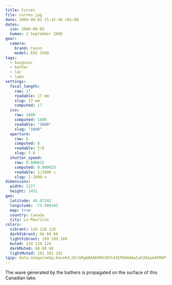 ```yaml
---
title: Curves
file: curves.jpg
date: 2008-09-02 15:42:40 +01:00
dates:
  iso: 2008-09-02
  human: 2 September 2008
gear:
  camera:
    brand: Canon
    model: EOS 350D
tags:
  - baigneur
  - bather
  - lac
  - lake
settings:
  focal_length:
    raw: 17
    readable: 17 mm
    slug: 17-mm
    computed: 17
  iso:
    raw: 1600
    computed: 1600
    readable: "1600"
    slug: "1600"
  aperture:
    raw: 8
    computed: 8
    readable: ƒ/8
    slug: f-8
  shutter_speed:
    raw: 0.000625
    computed: 0.000625
    readable: 1/1600 s
    slug: 1-1600-s
dimensions:
  width: 2177
  height: 1451
geo:
  latitude: 46.67242
  longitude: -73.006345
  map: true
  country: Canada
  city: La Mauricie
colors:
  vibrant: 128 128 128
  darkVibrant: 66 66 66
  lightVibrant: 189 189 189
  muted: 124 124 124
  darkMuted: 68 68 68
  lightMuted: 181 181 181
lqip: data:image/webp;base64,UklGRgABAABXRUJQVlA4IPQAAAAwCwCdASpkAEMAP3Gsylo0v7wqsVUYg/AuCWkAABpIMQdXHSjXCu/CwhHb/p2AolCKAYG0iv9XYJ8wPnKJNuknBNpnt8flmtI4JK2dDpQ7fPrBiW64K/cxu5bnM714/xBYAAD+40USoPJlCOAoGCdEaEC++aG4pWuW6trnIbBlqofhjNrLxR4TPxrV9A/0YBYvF5mwageXbzzOitUw4Gqt8NJqEcS0w2Hkt6px+HAVxXLF/ooxKP+LWTaq7mlYXH+v8diPGawPXKx3aoZ6ooTUYG52lslETTYmiq+gY4srm1mg21hhA3zusM3fX7C0yB4qRggA
---
```


The wave generated by the bathers is propagated on the surface of this Canadian lake.
